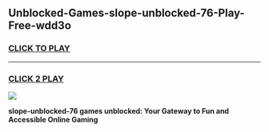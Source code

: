 
## Unblocked-Games-slope-unblocked-76-Play-Free-wdd3o
<h3>
<a href="https://premium76.site?title=slope-unblocked-76&ref=09A">CLICK TO PLAY</a></h3>
<hr>

<h3>
<a href="https://premium76.site?title=slope-unblocked-76&ref=09A">CLICK 2 PLAY</a>
  
</h3>

<a href="https://premium76.site?title=slope-unblocked-76&ref=09A"><img src="https://clearcache.store/games.png"></a>


**slope-unblocked-76 games unblocked: Your Gateway to Fun and Accessible Online Gaming**
